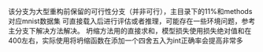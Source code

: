该分支为大型重构前保留的可行性分支（并非可行），主目录下的11%和methods对应mnist数据集
可直接载入后进行评估或者推理，可能存在一些环境问题，参考主分支下解决方法解决。
坍缩方法用的直接求和，模型损失使用损失绝对值和在400左右，实际使用将坍缩函数在添加一个四舍五入为int正确率会提高非常多
